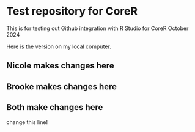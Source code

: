 # Test repository for CoreR

This is for testing out Github integration with R Studio for CoreR October 2024

Here is the version on my local computer.

## Nicole makes changes here


## Brooke makes changes here


## Both make changes here

change this line!